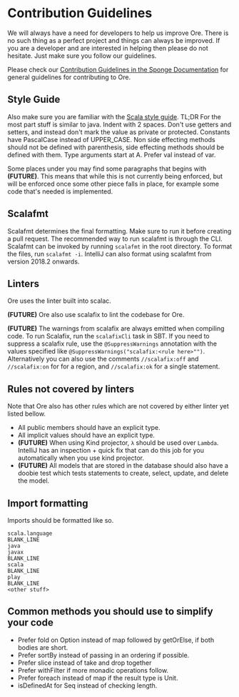 # Contribution Guidelines
We will always have a need for developers to help us improve Ore. There is no such thing as a perfect project and things can always be improved. If you are a developer and are interested in helping then please do not hesitate. Just make sure you follow our guidelines.

Please check our [Contribution Guidelines in the Sponge Documentation](https://docs.spongepowered.org/en/contributing/guidelines.html) for general guidelines for contributing to Ore.

## Style Guide
Also make sure you are familiar with the [Scala style guide](https://docs.scala-lang.org/style/). TL;DR For the most part stuff is similar to java. Indent with 2 spaces. Don't use getters and setters, and instead don't mark the value as private or protected. Constants have PascalCase instead of UPPER_CASE. Non side effecting methods should not be defined with parenthesis, side effecting methods should be defined with them. Type arguments start at A. Prefer val instead of var.

Some places under you may find some paragraphs that begins with **(FUTURE)**. This means that while this is not currently being enforced, but will be enforced once some other piece falls in place, for example some code that's needed is implemented.

## Scalafmt
Scalafmt determines the final formatting. Make sure to run it before creating a pull request. The recommended way to run scalafmt is through the CLI. Scalafmt can be invoked by running `scalafmt` in the root directory. To format the files, run `scalafmt -i`. IntelliJ can also format using scalafmt from version 2018.2 onwards.

## Linters
Ore uses the linter built into scalac. 

**(FUTURE)** Ore also use scalafix to lint the codebase for Ore. 

**(FUTURE)** The warnings from scalafix are always emitted when compiling code. To run Scalafix, run the `scalafixCli` task in SBT. If you need to suppress a scalafix rule, use the `@SuppressWarnings` annotation with the values specified like `@SuppressWarnings("scalafix:<rule here>"")`. Alternatively you can also use the comments `//scalafix:off` and `//scalafix:on` for for a region, and `//scalafix:ok` for a single statement.

## Rules not covered by linters
Note that Ore also has other rules which are not covered by either linter yet listed bellow.
* All public members should have an explicit type.
* All implicit values should have an explicit type.
* **(FUTURE)** When using Kind projector, `λ` should be used over `Lambda`. IntelliJ has an inspection + quick fix that can do this job for you automatically when you use kind projector.
* **(FUTURE)** All models that are stored in the database should also have a doobie test which tests statements to create, select, update, and delete the model.

## Import formatting
Imports should be formatted like so.
```
scala.language
BLANK_LINE
java
javax
BLANK_LINE
scala
BLANK_LINE
play
BLANK_LINE
<other stuff>
```

## Common methods you should use to simplify your code
* Prefer fold on Option instead of map followed by getOrElse, if both bodies are short.
* Prefer sortBy instead of passing in an ordering if possible.
* Prefer slice instead of take and drop together
* Prefer withFilter if more monadic operations follow.
* Prefer foreach instead of map if the result type is Unit.
* isDefinedAt for Seq instead of checking length.
